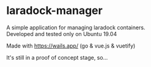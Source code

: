 # laradock-manager	

A simple application for managing laradock containers.	
Developed and tested only on Ubuntu 19.04	

Made with https://wails.app/ (go & vue.js & vuetify)	

It's still in a proof of concept stage, so...
